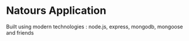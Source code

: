 # Natours Application

Built using modern technologies : node.js, express, mongodb, mongoose and friends
